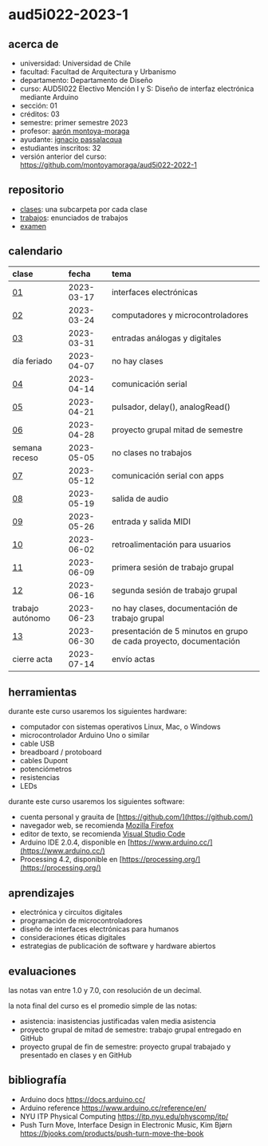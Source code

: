 # aud5i022-2023-1

## acerca de

- universidad: Universidad de Chile
- facultad: Facultad de Arquitectura y Urbanismo
- departamento: Departamento de Diseño
- curso: AUD5I022 Electivo Mención I y S: Diseño de interfaz electrónica mediante Arduino
- sección: 01
- créditos: 03
- semestre: primer semestre 2023
- profesor: [aarón montoya-moraga](https://github.com/montoyamoraga)
- ayudante: [ignacio passalacqua](https://github.com/ipassala)
- estudiantes inscritos: 32
- versión anterior del curso: https://github.com/montoyamoraga/aud5i022-2022-1

## repositorio

- [clases](./clases/): una subcarpeta por cada clase
- [trabajos](./trabajos/): enunciados de trabajos
- [examen](./examen)

## calendario

| clase                  | fecha      | tema                                                               |
| :--------------------- | :--------- | :----------------------------------------------------------------- |
| [01](clases/clase-01/) | 2023-03-17 | interfaces electrónicas                                            |
| [02](clases/clase-02/) | 2023-03-24 | computadores y microcontroladores                                  |
| [03](clases/clase-03/) | 2023-03-31 | entradas análogas y digitales                                      |
| día feriado            | 2023-04-07 | no hay clases                                                      |
| [04](clases/clase-04/) | 2023-04-14 | comunicación serial                                                |
| [05](clases/clase-05/) | 2023-04-21 | pulsador, delay(), analogRead()                                    |
| [06](clases/clase-06/) | 2023-04-28 | proyecto grupal mitad de semestre                                  |
| semana receso          | 2023-05-05 | no clases no trabajos                                              |
| [07](clases/clase-07/) | 2023-05-12 | comunicación serial con apps                                       |
| [08](clases/clase-08/) | 2023-05-19 | salida de audio                                                    |
| [09](clases/clase-09/) | 2023-05-26 | entrada y salida MIDI                                              |
| [10](clases/clase-10/) | 2023-06-02 | retroalimentación para usuarios                                    |
| [11](clases/clase-11/) | 2023-06-09 | primera sesión de trabajo grupal                                   |
| [12](clases/clase-12/) | 2023-06-16 | segunda sesión de trabajo grupal                                   |
| trabajo autónomo       | 2023-06-23 | no hay clases, documentación de trabajo grupal                     |
| [13](clases/clase-13/) | 2023-06-30 | presentación de 5 minutos en grupo de cada proyecto, documentación |
| cierre acta            | 2023-07-14 | envío actas                                                        |

## herramientas

durante este curso usaremos los siguientes hardware:

- computador con sistemas operativos Linux, Mac, o Windows
- microcontrolador Arduino Uno o similar
- cable USB
- breadboard / protoboard
- cables Dupont
- potenciómetros
- resistencias
- LEDs

durante este curso usaremos los siguientes software:

- cuenta personal y grauita de [https://github.com/](https://github.com/)
- navegador web, se recomienda [Mozilla Firefox](https://www.mozilla.org/)
- editor de texto, se recomienda [Visual Studio Code](https://code.visualstudio.com/)
- Arduino IDE 2.0.4, disponible en [https://www.arduino.cc/](https://www.arduino.cc/)
- Processing 4.2, disponible en [https://processing.org/](https://processing.org/)

## aprendizajes

- electrónica y circuitos digitales
- programación de microcontroladores
- diseño de interfaces electrónicas para humanos
- consideraciones éticas digitales
- estrategias de publicación de software y hardware abiertos

## evaluaciones

las notas van entre 1.0 y 7.0, con resolución de un decimal.

la nota final del curso es el promedio simple de las notas:

- asistencia: inasistencias justificadas valen media asistencia
- proyecto grupal de mitad de semestre: trabajo grupal entregado en GitHub
- proyecto grupal de fin de semestre: proyecto grupal trabajado y presentado en clases y en GitHub

## bibliografía

- Arduino docs https://docs.arduino.cc/
- Arduino reference https://www.arduino.cc/reference/en/
- NYU ITP Physical Computing https://itp.nyu.edu/physcomp/itp/
- Push Turn Move, Interface Design in Electronic Music, Kim Bjørn https://bjooks.com/products/push-turn-move-the-book
